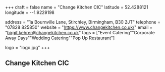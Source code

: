 +++ draft = false name = "Change Kitchen CIC" latitude = 52.4288121 longitude = --1.9229198

address = "1a Bournville Lane, Stirchley, Birmingham, B30 2JT" telephone = "07828 825850" website = "https://www.changekitchen.co.uk/" email = "birgit.kehrer@changekitchen.co.uk" tags = ["Event Catering""Corporate Away Days""Wedding Catering""Pop Up Restaurant"]

logo = "logo.jpg" +++

## Change Kitchen CIC
